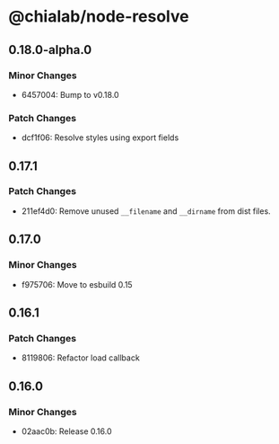 # @chialab/node-resolve

## 0.18.0-alpha.0

### Minor Changes

- 6457004: Bump to v0.18.0

### Patch Changes

- dcf1f06: Resolve styles using export fields
## 0.17.1

### Patch Changes

- 211ef4d0: Remove unused `__filename` and `__dirname` from dist files.

## 0.17.0

### Minor Changes

- f975706: Move to esbuild 0.15

## 0.16.1

### Patch Changes

- 8119806: Refactor load callback

## 0.16.0

### Minor Changes

- 02aac0b: Release 0.16.0
